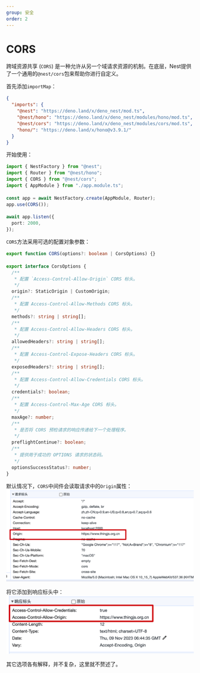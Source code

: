 ```yaml
---
group: 安全
order: 2
---
```


# CORS

跨域资源共享 (`CORS`) 是一种允许从另一个域请求资源的机制。在底层，Nest提供了一个通用的`@nest/cors`包来帮助你进行自定义。

首先添加`importMap`：

```json
{
  "imports": {
    "@nest": "https://deno.land/x/deno_nest/mod.ts",
    "@nest/hono": "https://deno.land/x/deno_nest/modules/hono/mod.ts",
    "@nest/cors": "https://deno.land/x/deno_nest/modules/cors/mod.ts",
    "hono/": "https://deno.land/x/hono@v3.9.1/"
  }
}
```

开始使用：

```typescript
import { NestFactory } from "@nest";
import { Router } from "@nest/hono";
import { CORS } from "@nest/cors";
import { AppModule } from "./app.module.ts";

const app = await NestFactory.create(AppModule, Router);
app.use(CORS());

await app.listen({
  port: 2000,
});
```

`CORS`方法采用可选的配置对象参数：

```typescript
export function CORS(options?: boolean | CorsOptions) {}
  
export interface CorsOptions {
  /**
   * 配置 `Access-Control-Allow-Origin` CORS 标头。
   */
  origin?: StaticOrigin | CustomOrigin;
  /**
   * 配置 Access-Control-Allow-Methods CORS 标头。
   */
  methods?: string | string[];
  /**
   * 配置 Access-Control-Allow-Headers CORS 标头。
   */
  allowedHeaders?: string | string[];
  /**
   * 配置 Access-Control-Expose-Headers CORS 标头。
   */
  exposedHeaders?: string | string[];
  /**
   * 配置 Access-Control-Allow-Credentials CORS 标头。
   */
  credentials?: boolean;
  /**
   * 配置 Access-Control-Max-Age CORS 标头。
   */
  maxAge?: number;
  /**
   * 是否将 CORS 预检请求的响应传递给下一个处理程序。
   */
  preflightContinue?: boolean;
  /**
   * 提供用于成功的 OPTIONS 请求的状态码。
   */
  optionsSuccessStatus?: number;
}
```

默认情况下，`CORS`中间件会读取请求中的`Origin`属性：
![request](./images/cors_request.png)

将它添加到响应标头中：
![response](./images/cors_response.png)

其它选项各有解释，并不复杂，这里就不赘述了。
